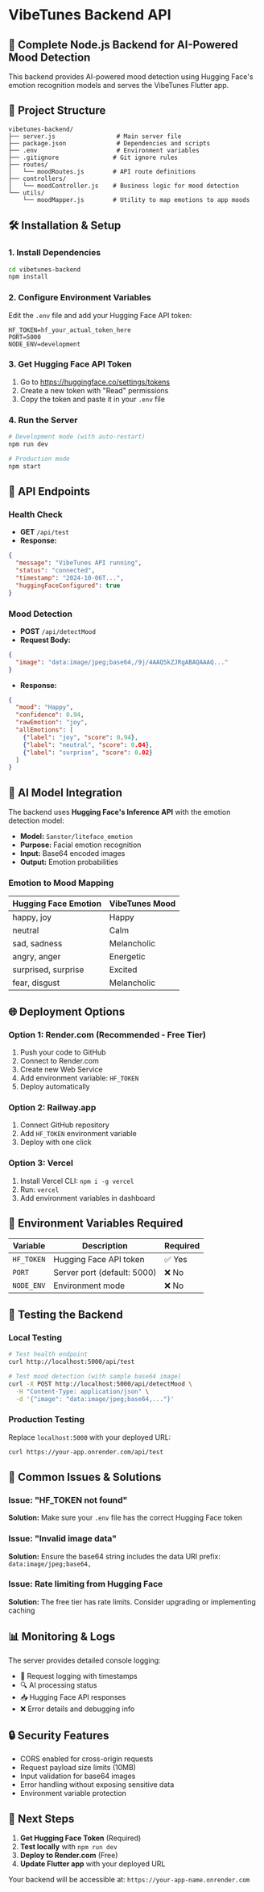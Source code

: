 # VibeTunes Backend API

## 🚀 Complete Node.js Backend for AI-Powered Mood Detection

This backend provides AI-powered mood detection using Hugging Face's emotion recognition models and serves the VibeTunes Flutter app.

## 📁 Project Structure

```
vibetunes-backend/
├── server.js                 # Main server file
├── package.json              # Dependencies and scripts
├── .env                      # Environment variables
├── .gitignore               # Git ignore rules
├── routes/
│   └── moodRoutes.js        # API route definitions
├── controllers/
│   └── moodController.js    # Business logic for mood detection
└── utils/
    └── moodMapper.js        # Utility to map emotions to app moods
```

## 🛠️ Installation & Setup

### 1. Install Dependencies
```bash
cd vibetunes-backend
npm install
```

### 2. Configure Environment Variables
Edit the `.env` file and add your Hugging Face API token:
```env
HF_TOKEN=hf_your_actual_token_here
PORT=5000
NODE_ENV=development
```

### 3. Get Hugging Face API Token
1. Go to https://huggingface.co/settings/tokens
2. Create a new token with "Read" permissions
3. Copy the token and paste it in your `.env` file

### 4. Run the Server
```bash
# Development mode (with auto-restart)
npm run dev

# Production mode
npm start
```

## 📡 API Endpoints

### Health Check
- **GET** `/api/test`
- **Response:**
```json
{
  "message": "VibeTunes API running",
  "status": "connected",
  "timestamp": "2024-10-06T...",
  "huggingFaceConfigured": true
}
```

### Mood Detection
- **POST** `/api/detectMood`
- **Request Body:**
```json
{
  "image": "data:image/jpeg;base64,/9j/4AAQSkZJRgABAQAAAQ..."
}
```
- **Response:**
```json
{
  "mood": "Happy",
  "confidence": 0.94,
  "rawEmotion": "joy",
  "allEmotions": [
    {"label": "joy", "score": 0.94},
    {"label": "neutral", "score": 0.04},
    {"label": "surprise", "score": 0.02}
  ]
}
```

## 🤖 AI Model Integration

The backend uses **Hugging Face's Inference API** with the emotion detection model:
- **Model:** `Sanster/liteface_emotion`
- **Purpose:** Facial emotion recognition
- **Input:** Base64 encoded images
- **Output:** Emotion probabilities

### Emotion to Mood Mapping
| Hugging Face Emotion | VibeTunes Mood |
|---------------------|----------------|
| happy, joy          | Happy          |
| neutral             | Calm           |
| sad, sadness        | Melancholic    |
| angry, anger        | Energetic      |
| surprised, surprise | Excited        |
| fear, disgust       | Melancholic    |

## 🌐 Deployment Options

### Option 1: Render.com (Recommended - Free Tier)
1. Push your code to GitHub
2. Connect to Render.com
3. Create new Web Service
4. Add environment variable: `HF_TOKEN`
5. Deploy automatically

### Option 2: Railway.app
1. Connect GitHub repository
2. Add `HF_TOKEN` environment variable
3. Deploy with one click

### Option 3: Vercel
1. Install Vercel CLI: `npm i -g vercel`
2. Run: `vercel`
3. Add environment variables in dashboard

## 🔧 Environment Variables Required

| Variable | Description | Required |
|----------|-------------|----------|
| `HF_TOKEN` | Hugging Face API token | ✅ Yes |
| `PORT` | Server port (default: 5000) | ❌ No |
| `NODE_ENV` | Environment mode | ❌ No |

## 🧪 Testing the Backend

### Local Testing
```bash
# Test health endpoint
curl http://localhost:5000/api/test

# Test mood detection (with sample base64 image)
curl -X POST http://localhost:5000/api/detectMood \
  -H "Content-Type: application/json" \
  -d '{"image": "data:image/jpeg;base64,..."}'
```

### Production Testing
Replace `localhost:5000` with your deployed URL:
```bash
curl https://your-app.onrender.com/api/test
```

## 🚨 Common Issues & Solutions

### Issue: "HF_TOKEN not found"
**Solution:** Make sure your `.env` file has the correct Hugging Face token

### Issue: "Invalid image data"
**Solution:** Ensure the base64 string includes the data URI prefix: `data:image/jpeg;base64,`

### Issue: Rate limiting from Hugging Face
**Solution:** The free tier has rate limits. Consider upgrading or implementing caching

## 📊 Monitoring & Logs

The server provides detailed console logging:
- 🚀 Request logging with timestamps
- 🔍 AI processing status
- 📥 Hugging Face API responses
- ❌ Error details and debugging info

## 🔒 Security Features

- CORS enabled for cross-origin requests
- Request payload size limits (10MB)
- Input validation for base64 images
- Error handling without exposing sensitive data
- Environment variable protection

## 🎯 Next Steps

1. **Get Hugging Face Token** (Required)
2. **Test locally** with `npm run dev`
3. **Deploy to Render.com** (Free)
4. **Update Flutter app** with your deployed URL

Your backend will be accessible at: `https://your-app-name.onrender.com`

